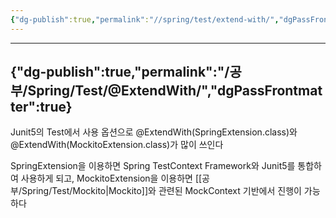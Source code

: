 ```yaml
---
{"dg-publish":true,"permalink":"//spring/test/extend-with/","dgPassFrontmatter":true}
---
```



---
{"dg-publish":true,"permalink":"/공부/Spring/Test/@ExtendWith/","dgPassFrontmatter":true}
---

Junit5의 Test에서 사용
옵션으로 @ExtendWith(SpringExtension.class)와 @ExtendWith(MockitoExtension.class)가 많이 쓰인다

SpringExtension을 이용하면 Spring TestContext Framework와 Junit5를 통합하여 사용하게 되고, MockitoExtension을 이용하면 [[공부/Spring/Test/Mockito\|Mockito]]와 관련된 MockContext 기반에서 진행이 가능하다
